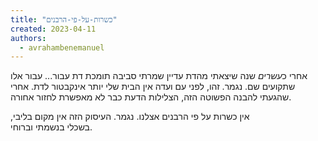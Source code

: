 ```yaml
---
title: "כשרות-על-פי-הרבנים"
created: 2023-04-11
authors: 
  - avrahambenemanuel
---
```


אחרי כ*עשרים* שנה שיצאתי מהדת עדיין שמרתי סביבה תומכת דת עבור... עבור אלו שתקועים שם.
נגמר. זהו, לפני עם ועדה אין הבית שלי יותר אינקבטור לדת. 
אחרי שהגעתי להבנה הפשוטה הזה, הצלילות הדעת כבר לא מאפשרת לחזור אחורה.

אין כשרות על פי הרבנים אצלנו.  נגמר. העיסוק הזה אין מקום בליבי, בשכלי בנשמתי וברוחי.